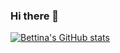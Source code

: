 ### Hi there 👋

[![Bettina's GitHub stats](https://github-readme-stats.vercel.app/api?username=bettinamercado)](https://github.com/anuraghazra/github-readme-stats)

<!--
**bettinamercado/BettinaMercado** is a ✨ _special_ ✨ repository because its `README.md` (this file) appears on your GitHub profile.

Here are some ideas to get you started:

- 🔭 I’m currently working on ...
- 🌱 I’m currently learning ...
- 👯 I’m looking to collaborate on ...
- 🤔 I’m looking for help with ...
- 💬 Ask me about ...
- 📫 How to reach me: ...
- 😄 Pronouns: ...
- ⚡ Fun fact: ...
-->
